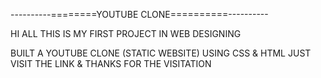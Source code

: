 ----------========YOUTUBE CLONE==========----------

HI ALL THIS IS MY FIRST PROJECT IN WEB DESIGNING

BUILT A YOUTUBE CLONE (STATIC WEBSITE) USING CSS & HTML JUST VISIT THE LINK & THANKS FOR THE VISITATION
